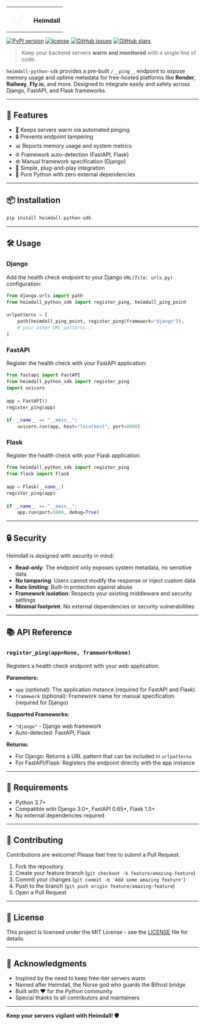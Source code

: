 <table border="0" cellspacing="0" cellpadding="0">
  <tr>
    <td><img src="https://raw.githubusercontent.com/shivdutt-B/heimdall/refs/heads/main/readme.assets/heimdall-logo-transparent.png" width="50" height="50" alt="Heimdall Logo"></td>
    <td><h3>Heimdall</h3></td>
  </tr>
</table>

[![PyPI version](https://img.shields.io/pypi/v/heimdall-python-sdk.svg)](https://pypi.org/project/heimdall-python-sdk/)
[![license](https://img.shields.io/pypi/l/heimdall-python-sdk)](./LICENSE)
[![GitHub issues](https://img.shields.io/github/issues/shivdutt-B/heimdall-python-sdk)](https://github.com/shivdutt-B/heimdall-python-sdk/issues)
[![GitHub stars](https://img.shields.io/github/stars/shivdutt-B/heimdall-python-sdk)](https://github.com/shivdutt-B/heimdall-python-sdk)

> Keep your backend servers **warm and monitored** with a single line of code.

`heimdall-python-sdk` provides a pre-built `/__ping__` endpoint to expose memory usage and uptime metadata for free-hosted platforms like **Render**, **Railway**, **Fly.io**, and more. Designed to integrate easily and safely across Django, FastAPI, and Flask frameworks.

---

## 🚀 Features

- 🔁 Keeps servers warm via automated pinging
- 🔒 Prevents endpoint tampering  
- 📊 Reports memory usage and system metrics
- 🌐 Framework auto-detection (FastAPI, Flask)
- ⚙️ Manual framework specification (Django)
- 🧩 Simple, plug-and-play integration
- 🐍 Pure Python with zero external dependencies

---

## 📦 Installation

```bash
pip install heimdall-python-sdk
```

---

## 🛠️ Usage

### Django

Add the health check endpoint to your Django ```URL(file: urls.py)``` configuration:

```python
from django.urls import path
from heimdall_python_sdk import register_ping, heimdall_ping_point

urlpatterns = [
    path(heimdall_ping_point, register_ping(framework="django")),
    # your other URL patterns...
]
```

### FastAPI

Register the health check with your FastAPI application:

```python
from fastapi import FastAPI
from heimdall_python_sdk import register_ping
import uvicorn

app = FastAPI()
register_ping(app)

if __name__ == "__main__":
    uvicorn.run(app, host="localhost", port=8000)

```

### Flask

Register the health check with your Flask application:

```python
from heimdall_python_sdk import register_ping
from flask import Flask

app = Flask(__name__)
register_ping(app)

if __name__ == "__main__":
    app.run(port=5000, debug=True)

```

---

## 🔒 Security

Heimdall is designed with security in mind:

- **Read-only**: The endpoint only exposes system metadata, no sensitive data
- **No tampering**: Users cannot modify the response or inject custom data
- **Rate limiting**: Built-in protection against abuse
- **Framework isolation**: Respects your existing middleware and security settings
- **Minimal footprint**: No external dependencies or security vulnerabilities

---

## 📚 API Reference

### `register_ping(app=None, framework=None)`

Registers a health check endpoint with your web application.

**Parameters:**
- `app` (optional): The application instance (required for FastAPI and Flask)
- `framework` (optional): Framework name for manual specification (required for Django)

**Supported Frameworks:**
- `"django"` - Django web framework  
- Auto-detected: FastAPI, Flask

**Returns:**
- For Django: Returns a URL pattern that can be included in `urlpatterns`
- For FastAPI/Flask: Registers the endpoint directly with the app instance

---

## 🧪 Requirements

- Python 3.7+
- Compatible with Django 3.0+, FastAPI 0.65+, Flask 1.0+
- No external dependencies required

---

## 🤝 Contributing

Contributions are welcome! Please feel free to submit a Pull Request.

1. Fork the repository
2. Create your feature branch (`git checkout -b feature/amazing-feature`)
3. Commit your changes (`git commit -m 'Add some amazing feature'`)
4. Push to the branch (`git push origin feature/amazing-feature`)
5. Open a Pull Request

---

## 📄 License

This project is licensed under the MIT License - see the [LICENSE](LICENSE) file for details.

---

## 🙏 Acknowledgments

- Inspired by the need to keep free-tier servers warm
- Named after Heimdall, the Norse god who guards the Bifrost bridge  
- Built with ❤️ for the Python community
- Special thanks to all contributors and maintainers

---

**Keep your servers vigilant with Heimdall! 🛡️**